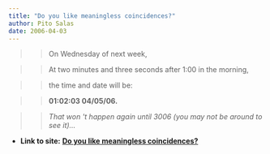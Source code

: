 ```yaml
---
title: "Do you like meaningless coincidences?"
author: Pito Salas
date: 2006-04-03
---
```



>>

>> On Wednesday of next week,

>>

>> At two minutes and three seconds after 1:00 in the morning,

>>

>> the time and date will be:

>>

>> **01:02:03 04/05/06.**

>>

>> _That won 't happen again until 3006 (you may not be around to see it)…_


* **Link to site:** **[Do you like meaningless coincidences?](None)**
